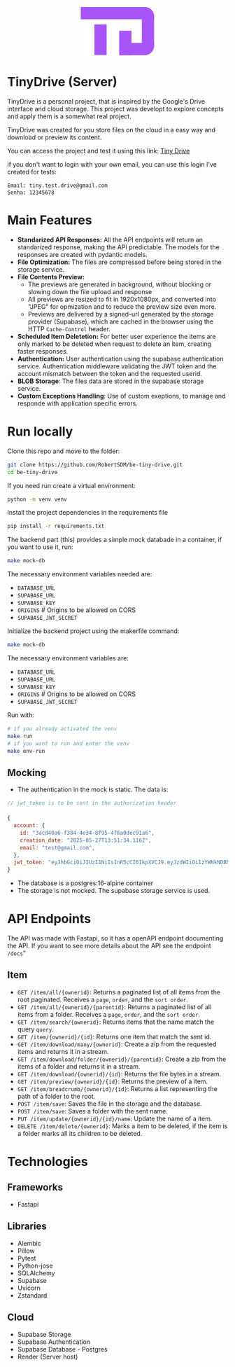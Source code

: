 <p align="center">
  <img src="./assets/imgs/tiny-drive-logo.svg" />
</p>

# **TinyDrive (Server)**

TinyDrive is a personal project, that is inspired by the Google's Drive interface and cloud storage. This project was developt to explore concepts and apply them is a somewhat real project.

TinyDrive was created for you store files on the cloud in a easy way and download or preview its content.

You can access the project and test it using this link: [Tiny Drive](https://tiny-drive.vercel.app/login)

if you don't want to login with your own email, you can use this login I've created for tests:

```
Email: tiny.test.drive@gmail.com
Senha: 12345678
```

# Main Features

-   **Standarized API Responses:** All the API endpoints will return an standarized response, making the API predictable. The models for the responses are created with pydantic models.
-   **File Optimization:** The files are compressed before being stored in the storage service.
-   **File Contents Preview:**
    -   The previews are generated in background, without blocking or slowing down the file upload and response
    -   All previews are resized to fit in 1920x1080px, and converted into "JPEG" for opmization and to reduce the preview size even more.
    -   Previews are delivered by a signed-url generated by the storage provider (Supabase), which are cached in the browser using the HTTP `Cache-Control` header.
-   **Scheduled Item Deletetion:** For better user experience the items are only marked to be deleted when request to delete an item, creating faster responses.
-   **Authentication:** User authentication using the supabase authentication service. Authentication middleware validating the JWT token and the account mismatch between the token and the requested userid.
-   **BLOB Storage**: The files data are stored in the supabase storage service.
-   **Custom Exceptions Handling**: Use of custom exeptions, to manage and responde with application specific errors.

# Run locally

Clone this repo and move to the folder:

```bash
git clone https://github.com/RobertSDM/be-tiny-drive.git
cd be-tiny-drive
```

If you need run create a virtual environment:

```bash
python -m venv venv
```

Install the project dependencies in the requirements file

```bash
pip install -r requirements.txt
```

The backend part (this) provides a simple mock databade in a container, if you want to use it, run:

```bash
make mock-db
```

The necessary environment variables needed are:

-   `DATABASE_URL`
-   `SUPABASE_URL`
-   `SUPABASE_KEY`
-   `ORIGINS` # Origins to be allowed on CORS
-   `SUPABASE_JWT_SECRET`

Initialize the backend project using the makerfile command:

```bash
make mock-db
```

The necessary environment variables are:

-   `DATABASE_URL`
-   `SUPABASE_URL`
-   `SUPABASE_KEY`
-   `ORIGINS` # Origins to be allowed on CORS
-   `SUPABASE_JWT_SECRET`

Run with:
```bash
# if you already activated the venv
make run
# if you want to run and enter the venv
make env-run
```

## Mocking

-   The authentication in the mock is static. The data is:

```javascript
// jwt_token is to be sent in the authorization header

{
  account: {
    id: "3acd40a6-f384-4e34-8f95-476a0dec91a6",
    creation_date: "2025-05-27T13:51:34.116Z",
    email: "test@gmail.com",
  },
  jwt_token: "eyJhbGciOiJIUzI1NiIsInR5cCI6IkpXVCJ9.eyJzdWIiOiIzYWNkNDBhNi1mMzg0LTRlMzQtOGY5NS00NzZhMGRlYzkxYTYifQ.lvOE26ibRYbZ7NW612e1LHQdgNl14GTy91CE4rcBjTc"
}
```

-   The database is a postgres:16-alpine container
-   The storage is not mocked. The supabase storage service is used.

# API Endpoints

The API was made with Fastapi, so it has a openAPI endpoint documenting the API. If you want to see more details about the API see the endpoint `/docs`"

## Item

-   `GET /item/all/{ownerid}`: Returns a paginated list of all items from the root paginated. Receives a `page`, `order`, and the `sort order`.
-   `GET /item/all/{ownerid}/{parentid}`: Returns a paginated list of all items from a folder. Receives a `page`, `order`, and the `sort order`.
-   `GET /item/search/{ownerid}`: Returns items that the name match the query `query`.
-   `GET /item/{ownerid}/{id}`: Returns one item that match the sent id.
-   `GET /item/download/many/{ownerid}`: Create a zip from the requested items and returns it in a stream.
-   `GET /item/download/folder/{ownerid}/{parentid}`: Create a zip from the items of a folder and returns it in a stream.
-   `GET /item/download/{ownerid}/{id}`: Returns the file bytes in a stream.
-   `GET /item/preview/{ownerid}/{id}`: Returns the preview of a item.
-   `GET /item/breadcrumb/{ownerid}/{id}`: Returns a list representing the path of a folder to the root.
-   `POST /item/save`: Saves the file in the storage and the database.
-   `POST /item/save`: Saves a folder with the sent name.
-   `PUT /item/update/{ownerid}/{id}/name`: Update the name of a item.
-   `DELETE /item/delete/{ownerid}`: Marks a item to be deleted, if the item is a folder marks all its children to be deleted.

# Technologies

## Frameworks

-   Fastapi

## Libraries

-   Alembic
-   Pillow
-   Pytest
-   Python-jose
-   SQLAlchemy
-   Supabase
-   Uvicorn
-   Zstandard

## Cloud

-   Supabase Storage
-   Supabase Authentication
-   Supabase Database - Postgres
-   Render (Server host)

